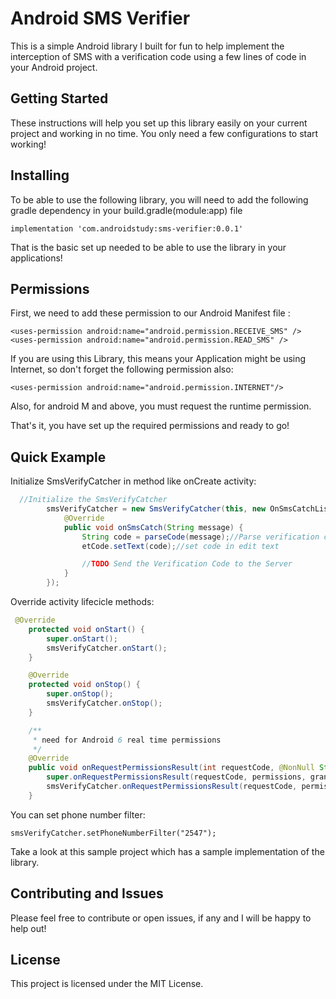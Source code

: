 # Android SMS Verifier

This is a simple Android library I built for fun to help implement the interception of SMS with a verification code using a few lines of code in your Android project.

## Getting Started

These instructions will help you set up this library easily on your current project and working in no time. You only need a few configurations to start working!

## Installing

To be able to use the following library, you will need to add the following gradle dependency in your build.gradle(module:app) file

```
implementation 'com.androidstudy:sms-verifier:0.0.1'
```
That is the basic set up needed to be able to use the library in your applications!

## Permissions

First, we need to add these permission to our Android Manifest file :

```
<uses-permission android:name="android.permission.RECEIVE_SMS" />
<uses-permission android:name="android.permission.READ_SMS" />
```

If you are using this Library, this means your Application might be using Internet, so don't forget the following permission also:

```
<uses-permission android:name="android.permission.INTERNET"/>
```

Also, for android M and above, you must request the runtime permission.

That's it, you have set up the required permissions and ready to go!

## Quick Example

Initialize SmsVerifyCatcher in method like onCreate activity:

```java
  //Initialize the SmsVerifyCatcher
        smsVerifyCatcher = new SmsVerifyCatcher(this, new OnSmsCatchListener<String>() {
            @Override
            public void onSmsCatch(String message) {
                String code = parseCode(message);//Parse verification code
                etCode.setText(code);//set code in edit text

                //TODO Send the Verification Code to the Server
            }
        });
```

Override activity lifecicle methods:

```java
 @Override
    protected void onStart() {
        super.onStart();
        smsVerifyCatcher.onStart();
    }

    @Override
    protected void onStop() {
        super.onStop();
        smsVerifyCatcher.onStop();
    }

    /**
     * need for Android 6 real time permissions
     */
    @Override
    public void onRequestPermissionsResult(int requestCode, @NonNull String[] permissions, @NonNull int[] grantResults) {
        super.onRequestPermissionsResult(requestCode, permissions, grantResults);
        smsVerifyCatcher.onRequestPermissionsResult(requestCode, permissions, grantResults);
    }
```

You can set phone number filter:

```
smsVerifyCatcher.setPhoneNumberFilter("2547");
```
Take a look at this sample project which has a sample implementation of the library.

## Contributing and Issues

Please feel free to contribute or open issues, if any and I will be happy to help out!

## License

This project is licensed under the MIT License.